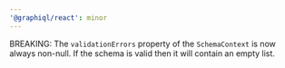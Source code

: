 ```yaml
---
'@graphiql/react': minor
---
```


BREAKING: The `validationErrors` property of the `SchemaContext` is now always non-null. If the schema is valid then it will contain an empty list.
